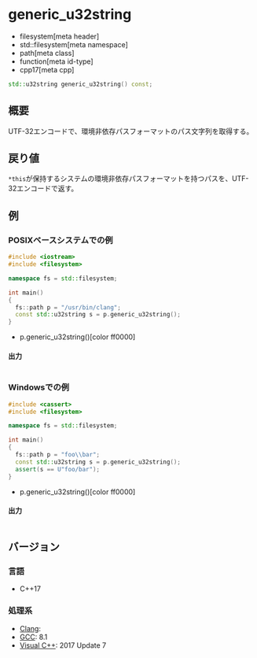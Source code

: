 # generic_u32string
* filesystem[meta header]
* std::filesystem[meta namespace]
* path[meta class]
* function[meta id-type]
* cpp17[meta cpp]

```cpp
std::u32string generic_u32string() const;
```

## 概要
UTF-32エンコードで、環境非依存パスフォーマットのパス文字列を取得する。


## 戻り値
`*this`が保持するシステムの環境非依存パスフォーマットを持つパスを、UTF-32エンコードで返す。


## 例
### POSIXベースシステムでの例
```cpp example
#include <iostream>
#include <filesystem>

namespace fs = std::filesystem;

int main()
{
  fs::path p = "/usr/bin/clang";
  const std::u32string s = p.generic_u32string();
}
```
* p.generic_u32string()[color ff0000]

#### 出力
```
```


### Windowsでの例
```cpp
#include <cassert>
#include <filesystem>

namespace fs = std::filesystem;

int main()
{
  fs::path p = "foo\\bar";
  const std::u32string s = p.generic_u32string();
  assert(s == U"foo/bar");
}
```
* p.generic_u32string()[color ff0000]

#### 出力
```
```



## バージョン
### 言語
- C++17

### 処理系
- [Clang](/implementation.md#clang):
- [GCC](/implementation.md#gcc): 8.1
- [Visual C++](/implementation.md#visual_cpp): 2017 Update 7
